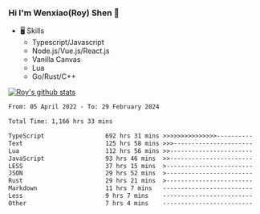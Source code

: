 ### Hi I'm Wenxiao(Roy) Shen 👋
- 🖥 Skills
  - Typescript/Javascript
  - Node.js/Vue.js/React.js
  - Vanilla Canvas
  - Lua
  - Go/Rust/C++

[![Roy's github stats](https://github-readme-stats.vercel.app/api?username=RoyShen12&show_icons=true&theme=radical&hide=prs,contribs)](https://github.com/anuraghazra/github-readme-stats)
<!--START_SECTION:waka-->

```txt
From: 05 April 2022 - To: 29 February 2024

Total Time: 1,166 hrs 33 mins

TypeScript                 692 hrs 31 mins >>>>>>>>>>>>>>>----------   59.01 %
Text                       125 hrs 58 mins >>>----------------------   10.73 %
Lua                        112 hrs 56 mins >>-----------------------   09.62 %
JavaScript                 93 hrs 46 mins  >>-----------------------   07.99 %
LESS                       37 hrs 15 mins  >------------------------   03.17 %
JSON                       29 hrs 52 mins  >------------------------   02.55 %
Rust                       29 hrs 21 mins  >------------------------   02.50 %
Markdown                   11 hrs 7 mins   -------------------------   00.95 %
Less                       9 hrs 7 mins    -------------------------   00.78 %
Other                      7 hrs 4 mins    -------------------------   00.60 %
```

<!--END_SECTION:waka-->
